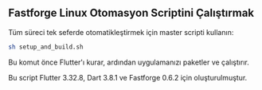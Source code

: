 ## Fastforge Linux Otomasyon Scriptini Çalıştırmak

Tüm süreci tek seferde otomatikleştirmek için master scripti kullanın:

```bash
sh setup_and_build.sh
```

Bu komut önce Flutter'ı kurar, ardından uygulamanızı paketler ve çalıştırır.

Bu script Flutter 3.32.8, Dart 3.8.1 ve Fastforge 0.6.2 için oluşturulmuştur.

